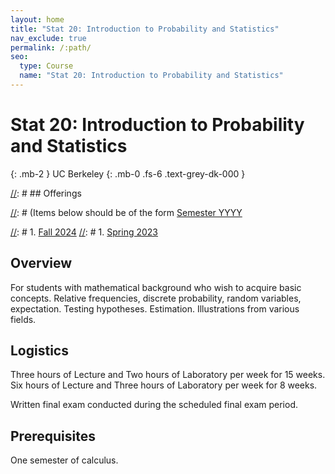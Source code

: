 ```yaml
---
layout: home
title: "Stat 20: Introduction to Probability and Statistics"
nav_exclude: true
permalink: /:path/
seo:
  type: Course
  name: "Stat 20: Introduction to Probability and Statistics"
---
```


# Stat 20: Introduction to Probability and Statistics
{: .mb-2 }
UC Berkeley
{: .mb-0 .fs-6 .text-grey-dk-000 }


[//]: # ## Offerings

[//]: # (Items below should be of the form [Semester YYYY](semester-year)

[//]: # (Notably the paths should not have leading slashes in real sites.)

[//]: # 1. [Fall 2024](/fall-2024)
[//]: # 1. [Spring 2023](/spring-2023)

## Overview

For students with mathematical background who wish to acquire basic concepts. Relative frequencies, discrete probability, random variables, expectation. Testing hypotheses. Estimation. Illustrations from various fields. 

## Logistics

Three hours of Lecture and  Two hours of Laboratory per week for 15 weeks.  Six hours of Lecture and  Three hours of Laboratory per week for 8 weeks.

Written final exam conducted during the scheduled final exam period.

## Prerequisites

One semester of calculus. 
